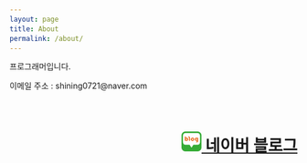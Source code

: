 ```yaml
---
layout: page
title: About
permalink: /about/
---
```


<p>프로그래머입니다.</p>

<p>이메일 주소 : shining0721@naver.com</p>
<br>
<h1><a href="https://blog.naver.com/shining0721" style="float:right;display:inline;"><img src="/assets/Image/Blog-Image.png" width="35" height="35" style="display:inline;">&nbsp;네이버 블로그</a></h1>
<br>
